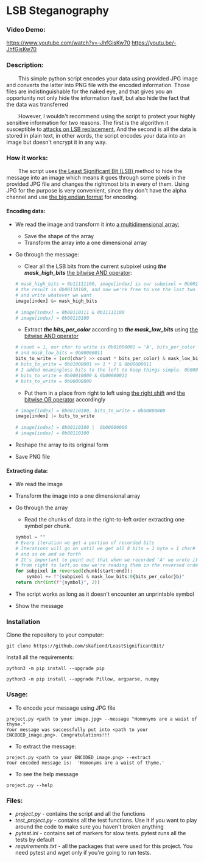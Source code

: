 # LSB Steganography
### Video Demo:
https://www.youtube.com/watch?v=-JhfGisKw70
https://youtu.be/-JhfGisKw70
### Description:
&nbsp; &nbsp; &nbsp; &nbsp;  This simple python script encodes your data using provided JPG image and converts the latter into PNG file with the encoded information. Those files are indistinguishable for the naked eye, and that gives you an opportunity not only hide the information itself, but also hide the fact that the data was transferred

&nbsp; &nbsp; &nbsp; &nbsp;  However, I wouldn't recommend using the script to protect your highly sensitive information for two reasons. The first is the algorithm it susceptible to <a href="https://daniellerch.me/stego/aletheia/lsbr-attack-en/">attacks on LSB replacement.</a> And the second is all the data is stored in plain text, in other words, the script encodes your data into an image but doesn't encrypt it in any way.

### How it works:
&nbsp; &nbsp; &nbsp; &nbsp;  The script uses <a href="https://en.wikipedia.org/wiki/Bit_numbering#:~:text=In%20computing%2C%20the%20least%20significant,place%20of%20the%20binary%20integer.">the Least Significant Bit (LSB) </a> method to hide the message into an image which means it goes through some pixels in the provided JPG file and changes the rightmost bits in every of them. Using JPG for the purpose is very convenient, since they don't have the alpha channel and use <a href="https://en.wikipedia.org/wiki/Endianness#:~:text=A%20big%2Dendian%20system%20stores,byte%20at%20the%20smallest%20address.">the big endian format</a> for encoding. 
 
#### Encoding data:
- We read the image  and transform it into <a href="https://www.mathworks.com/help/matlab/math/multidimensional-arrays.html">a multidimensional array:</a> 
	- Save the shape of the array
	- Transform the array into a one dimensional array
- Go through the message:
	- Clear all the LSB bits from the current subpixel using ***the mask_high_bits***  <a href="https://realpython.com/python-bitwise-operators/#bitwise-and">the bitwise AND operator</a>:
	```python
	# mask_high_bits = 0b11111100, image[index] is our subpixel = 0b00110111
	# the result is 0b00110100, and now we're free to use the last two bits
	# and write whatever we want
	image[index] &= mask_high_bits
	  
	# image[index] = 0b00110111 & 0b11111100
	# image[index] = 0b00110100
	````
	-  Extract ***the bits_per_color*** according to  ***the mask_low_bits*** using <a href="https://realpython.com/python-bitwise-operators/#bitwise-and">the bitwise AND operator</a>
	```python
	# count = 1, our char to write is 0b01000001 = 'A', bits_per_color = 2 
	# and mask_low_bits = 0b00000011
	bits_to_write = (ord(char) >> count * bits_per_color) & mask_low_bits  
	# bits_to_write = 0b01000001 >> 1 * 2 & 0b00000011
	# I added meaningless bits to the left to keep things simple. 0b00010000 == 0b010000
	# bits_to_write = 0b00010000 & 0b00000011
	# bits_to_write = 0b00000000
	```
	 
	- Put them in a place from right to left using <a href="https://realpython.com/python-bitwise-operators/#right-shift">the right shift</a> and <a href="https://realpython.com/python-bitwise-operators/#bitwise-or">the bitwise OR operator</a> accordingly
	```python
	# image[index] = 0b00110100, bits_to_write = 0b00000000
	image[index] |= bits_to_write
	  
	# image[index] = 0b00110100 |  0b00000000
	# image[index] = 0b00110100
	```
- Reshape the array to its original form
- Save PNG file

#### Extracting data:
- We read the image  
- Transform the image into a one dimensional array
- Go through the array
	- Read the chunks of data in the right-to-left order extracting one symbol per chunk.

	```python
	symbol = ""
	# Every iteration we get a portion of recorded bits
	# Iterations will go on until we get all 8 bits = 1 byte = 1 char# Our encoded character is 'A' => the first iteration yields 10 => the next 00 
	# and so on and so forth
	# It's important to point out that when we recorded 'A' we wrote its bits 
	# from right to left,so now we're reading them in the reversed order
	for subpixel in reversed(chunk[start:end]):
		symbol += f"{subpixel & mask_low_bits:0{bits_per_color}b}"
	return chr(int(f"{symbol}", 2))
	```
- The script works as long as it doesn't encounter an unprintable symbol
- Show the message

### Installation
Clone the repository to your computer:
```commandline
git clone https://github.com/skafiend/LeastSignificantBit/
```
Install all the requirements:
```commandline
python3 -m pip install --upgrade pip
```

````commandline
python3 -m pip install --upgrade Pillow, argparse, numpy
````
### Usage:
- To encode your message using JPG file
````commandline
project.py <path to your image.jpg> --message "Homonyms are a waist of thyme."
Your message was successfully put into <path to your ENCODED_image.png>. Congratulations!!!
````
- To extract the message:
````commandline
project.py <path to your ENCODED_image.png> --extract
Your encoded message is:  'Homonyms are a waist of thyme.'
````
- To see the help message
````commandline
project.py --help
````
### Files:
 - *project.py* - contains the script and all the functions
 - *test_project.py* - contains all the test functions. Use it if you want to play around the code to make sure you haven't broken anything
 - *pytest.ini* - contains set of markers for slow tests. pytest runs all the tests by default
 - *requirements.txt* - all the packages that were used for this project. You need pytest and wget only if you're going to run tests.
